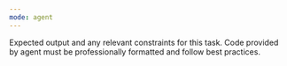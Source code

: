 ```yaml
---
mode: agent
---
```

Expected output and any relevant constraints for this task.
Code provided by agent must be professionally formatted and follow best practices.
